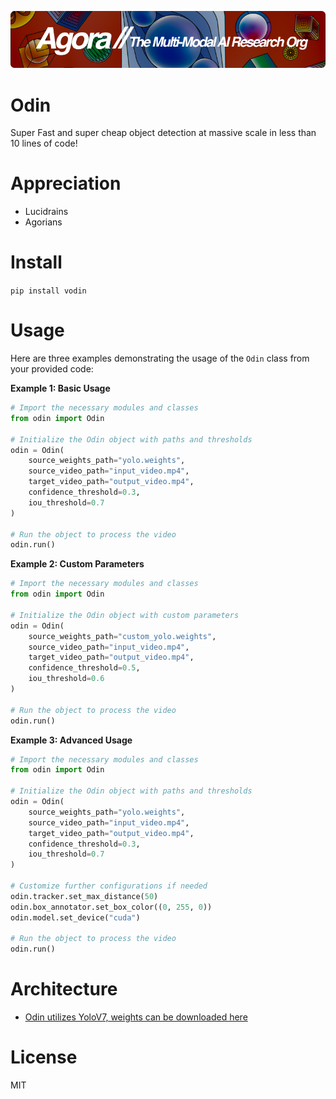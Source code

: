 [![Multi-Modality](agorabanner.png)](https://discord.gg/qUtxnK2NMf)

# Odin
Super Fast and super cheap object detection at massive scale in less than 10 lines of code!

# Appreciation
* Lucidrains
* Agorians


# Install
`pip install vodin`

# Usage

Here are three examples demonstrating the usage of the `Odin` class from your provided code:

**Example 1: Basic Usage**

```python
# Import the necessary modules and classes
from odin import Odin

# Initialize the Odin object with paths and thresholds
odin = Odin(
    source_weights_path="yolo.weights",
    source_video_path="input_video.mp4",
    target_video_path="output_video.mp4",
    confidence_threshold=0.3,
    iou_threshold=0.7
)

# Run the object to process the video
odin.run()
```

**Example 2: Custom Parameters**

```python
# Import the necessary modules and classes
from odin import Odin

# Initialize the Odin object with custom parameters
odin = Odin(
    source_weights_path="custom_yolo.weights",
    source_video_path="input_video.mp4",
    target_video_path="output_video.mp4",
    confidence_threshold=0.5,
    iou_threshold=0.6
)

# Run the object to process the video
odin.run()
```

**Example 3: Advanced Usage**

```python
# Import the necessary modules and classes
from odin import Odin

# Initialize the Odin object with paths and thresholds
odin = Odin(
    source_weights_path="yolo.weights",
    source_video_path="input_video.mp4",
    target_video_path="output_video.mp4",
    confidence_threshold=0.3,
    iou_threshold=0.7
)

# Customize further configurations if needed
odin.tracker.set_max_distance(50)
odin.box_annotator.set_box_color((0, 255, 0))
odin.model.set_device("cuda")

# Run the object to process the video
odin.run()
```

# Architecture
* [Odin utilizes YoloV7, weights can be downloaded here](https://drive.google.com/file/d/1yEYFq1jCIpklofMMhuqQKwyTfvj1hLQ1/view)

# License
MIT
